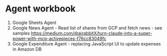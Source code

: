 # Agent workbook

1. Google Sheets Agent
2. Google News Agent - Read list of shares from GCP and fetch news - see samples https://medium.com/@airabbitX/turn-claude-into-a-super-power-with-mcp-activepieces-f76cc83049fc
3. Google Expenditure Agent - replacing JavaScript UI to update expenses in Amazon DB
